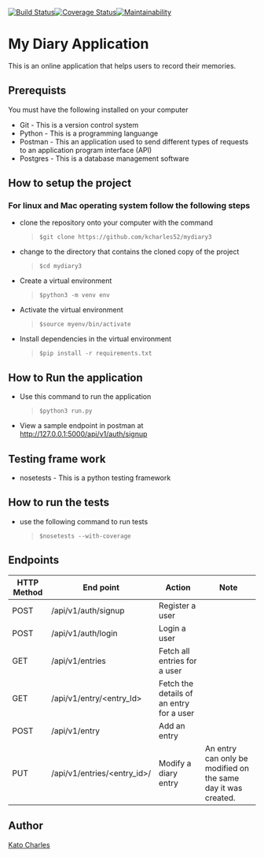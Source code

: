 [![Build Status](https://travis-ci.org/kcharles52/myDiary3.svg?branch=develop)](https://travis-ci.org/kcharles52/myDiary3)[![Coverage Status](https://coveralls.io/repos/github/kcharles52/myDiary3/badge.svg?branch=develop)](https://coveralls.io/github/kcharles52/myDiary3?branch=develop)[![Maintainability](https://api.codeclimate.com/v1/badges/8b6db8a4e63923bfaa4c/maintainability)](https://codeclimate.com/github/kcharles52/myDiary3/maintainability)
# My Diary Application
This is an online application that helps users to record their memories.

## Prerequists
You must have the following installed on your computer
* Git - This is a version control system
* Python - This is a programming languange
* Postman - This an application used to send different types of requests to an application program interface (API)
* Postgres - This is a database management software

## How to setup the project
### For linux and Mac operating system follow the following steps

* clone the repository onto your computer with the command
    >`$git clone https://github.com/kcharles52/mydiary3`
* change to the directory that contains the cloned copy of the project
    >`$cd mydiary3`
* Create a virtual environment
  > `$python3 -m venv env`
* Activate the virtual environment
  > `$source myenv/bin/activate`
* Install dependencies in the virtual environment
  > `$pip install -r requirements.txt`

##  How to Run the application
* Use this command to run the application
  > `$python3 run.py`
* View a sample endpoint in postman at http://127.0.0.1:5000/api/v1/auth/signup

## Testing frame work
* nosetests - This is a python testing framework

## How to run the tests
* use the following command to run tests
  > `$nosetests --with-coverage`


## Endpoints
HTTP Method|End point |Action        |Note
-----------------|---------------------------|--------------|--------------
POST | /api/v1/auth/signup | Register a user|
POST | /api/v1/auth/login | Login a user|
GET| /api/v1/entries   | Fetch all entries for a user
GET | /api/v1/entry/<entry_Id> | Fetch the details of an entry for a user |
POST | /api/v1/entry | Add an entry|
PUT | /api/v1/entries/<entry_id>/ | Modify a diary entry|An entry can only be modified on the same day it was created.


## Author
[Kato Charles](https://github.com/kcharles52)
